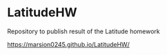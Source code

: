 # LatitudeHW
Repository to publish result of the Latitude homework

https://marsion0245.github.io/LatitudeHW/

